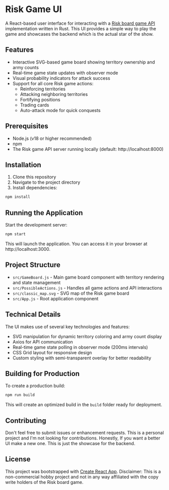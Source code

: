 # Risk Game UI

A React-based user interface for interacting with a [Risk board game API](https://github.com/Krilecy/risk-board_game-server) implementation written in Rust. This UI provides a simple way to play the game and showcases the backend which is the actual star of the show.

## Features

- Interactive SVG-based game board showing territory ownership and army counts
- Real-time game state updates with observer mode
- Visual probability indicators for attack success
- Support for all core Risk game actions:
  - Reinforcing territories
  - Attacking neighboring territories
  - Fortifying positions
  - Trading cards
  - Auto-attack mode for quick conquests

## Prerequisites

- Node.js (v18 or higher recommended)
- npm
- The Risk game API server running locally (default: http://localhost:8000)

## Installation

1. Clone this repository
2. Navigate to the project directory
3. Install dependencies:
```bash
npm install
```
## Running the Application

Start the development server:
```bash
npm start
```

This will launch the application. You can access it in your browser at http://localhost:3000.

## Project Structure

- `src/GameBoard.js` - Main game board component with territory rendering and state management
- `src/PossibleActions.js` - Handles all game actions and API interactions
- `src/classic_map.svg` - SVG map of the Risk game board
- `src/App.js` - Root application component

## Technical Details

The UI makes use of several key technologies and features:

- SVG manipulation for dynamic territory coloring and army count display
- Axios for API communication
- Real-time game state polling in observer mode (200ms intervals)
- CSS Grid layout for responsive design
- Custom styling with semi-transparent overlay for better readability

## Building for Production

To create a production build:
```bash
npm run build
```

This will create an optimized build in the `build` folder ready for deployment.

## Contributing

Don't feel free to submit issues or enhancement requests. This is a personal project and I'm not looking for contributions. Honestly, If you want a better UI make a new one. This is just the showcase for the backend.

## License

This project was bootstrapped with [Create React App](https://github.com/facebook/create-react-app).
Disclaimer: This is a non-commercial hobby project and not in any way affiliated with the copy write holders of the Risk board game.
